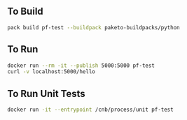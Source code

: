## To Build

```bash
pack build pf-test --buildpack paketo-buildpacks/python

```

## To Run
```bash
docker run --rm -it --publish 5000:5000 pf-test
curl -v localhost:5000/hello
```

## To Run Unit Tests
```bash
docker run -it --entrypoint /cnb/process/unit pf-test
```
